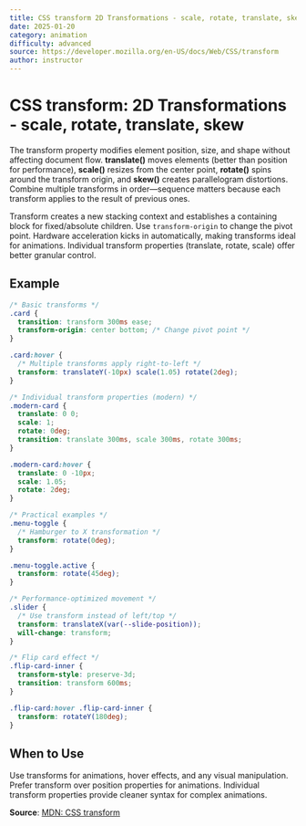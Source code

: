 ```yaml
---
title: CSS transform 2D Transformations - scale, rotate, translate, skew
date: 2025-01-20
category: animation
difficulty: advanced
source: https://developer.mozilla.org/en-US/docs/Web/CSS/transform
author: instructor
---
```


# CSS transform: 2D Transformations - scale, rotate, translate, skew

The transform property modifies element position, size, and shape without affecting document flow. **translate()** moves elements (better than position for performance), **scale()** resizes from the center point, **rotate()** spins around the transform origin, and **skew()** creates parallelogram distortions. Combine multiple transforms in order—sequence matters because each transform applies to the result of previous ones.

Transform creates a new stacking context and establishes a containing block for fixed/absolute children. Use `transform-origin` to change the pivot point. Hardware acceleration kicks in automatically, making transforms ideal for animations. Individual transform properties (translate, rotate, scale) offer better granular control.

## Example

```css
/* Basic transforms */
.card {
  transition: transform 300ms ease;
  transform-origin: center bottom; /* Change pivot point */
}

.card:hover {
  /* Multiple transforms apply right-to-left */
  transform: translateY(-10px) scale(1.05) rotate(2deg);
}

/* Individual transform properties (modern) */
.modern-card {
  translate: 0 0;
  scale: 1;
  rotate: 0deg;
  transition: translate 300ms, scale 300ms, rotate 300ms;
}

.modern-card:hover {
  translate: 0 -10px;
  scale: 1.05;
  rotate: 2deg;
}

/* Practical examples */
.menu-toggle {
  /* Hamburger to X transformation */
  transform: rotate(0deg);
}

.menu-toggle.active {
  transform: rotate(45deg);
}

/* Performance-optimized movement */
.slider {
  /* Use transform instead of left/top */
  transform: translateX(var(--slide-position));
  will-change: transform;
}

/* Flip card effect */
.flip-card-inner {
  transform-style: preserve-3d;
  transition: transform 600ms;
}

.flip-card:hover .flip-card-inner {
  transform: rotateY(180deg);
}
```

## When to Use

Use transforms for animations, hover effects, and any visual manipulation. Prefer transform over position properties for animations. Individual transform properties provide cleaner syntax for complex animations.

**Source**: [MDN: CSS transform](https://developer.mozilla.org/en-US/docs/Web/CSS/transform)
